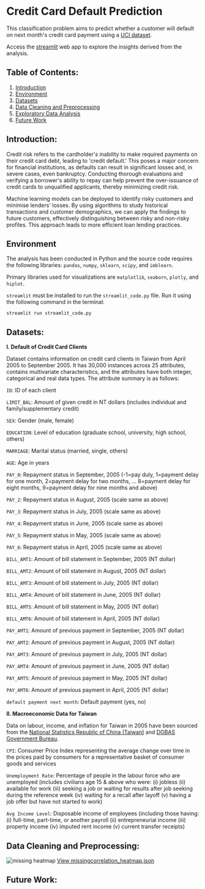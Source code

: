 # Credit Card Default Prediction
This classification problem aims to predict whether a customer will default on next month's credit card payment using a [UCI dataset](https://archive.ics.uci.edu/dataset/350/default+of+credit+card+clients).

Access the [streamlit](https://fds-project-cmse830-credit-card-default-prediction-r2f68jop9pe.streamlit.app/) web app to explore the insights derived from the analysis.

## Table of Contents:
1. [Introduction](#introduction)
2. [Environment](#environment)
3. [Datasets](#datasets)
4. [Data Cleaning and Preprocessing](#data-cleaning-and-preprocessing)
5. [Exploratory Data Analysis](https://fds-project-cmse830-credit-card-default-prediction-r2f68jop9pe.streamlit.app/)
6. [Future Work](#future-work)

## Introduction:
Credit risk refers to the cardholder's inability to make required payments on their credit card debt, leading to 'credit default.' This poses a major concern for financial institutions, as defaults can result in significant losses and, in severe cases, even bankruptcy. Conducting thorough evaluations and verifying a borrower's ability to repay can help prevent the over-issuance of credit cards to unqualified applicants, thereby minimizing credit risk.

Machine learning models can be deployed to identify risky customers and minimise lenders' losses. By using algorithms to study historical transactions and customer demographics, we can apply the findings to future customers, effectively distinguishing between risky and non-risky profiles. This approach leads to more efficient loan lending practices.

## Environment
The analysis has been conducted in Python and the source code requires the following libraries: `pandas`, `numpy`, `sklearn`, `scipy`, and `imblearn`.

Primary libraries used for visualizations are `matplotlib`, `seaborn`, `plotly`, and `hiplot`.

`streamlit` must be installed to run the `streamlit_code.py` file. Run it using the following command in the terminal:
```
streamlit run streamlit_code.py
```

## Datasets:
**I. Default of Credit Card Clients**

Dataset contains information on credit card clients in Taiwan from April 2005 to September 2005. It has 30,000 instances across 25 attributes, contains multivariate characteristics, and the attributes have both integer, categorical and real data types. The attribute summary is as follows:

`ID`: ID of each client

`LIMIT_BAL`: Amount of given credit in NT dollars (includes individual and family/supplementary credit)

`SEX`: Gender (male, female)

`EDUCATION`: Level of education (graduate school, university, high school, others)

`MARRIAGE`: Marital status (married, single, others)

`AGE`: Age in years

`PAY_0`: Repayment status in September, 2005 (-1=pay duly, 1=payment delay for one month, 2=payment delay for two months, … 8=payment delay for eight months, 9=payment delay for nine months and above)

`PAY_2`: Repayment status in August, 2005 (scale same as above)

`PAY_3`: Repayment status in July, 2005 (scale same as above)

`PAY_4`: Repayment status in June, 2005 (scale same as above)

`PAY_5`: Repayment status in May, 2005 (scale same as above)

`PAY_6`: Repayment status in April, 2005 (scale same as above)

`BILL_AMT1`: Amount of bill statement in September, 2005 (NT dollar)

`BILL_AMT2`: Amount of bill statement in August, 2005 (NT dollar)

`BILL_AMT3`: Amount of bill statement in July, 2005 (NT dollar)

`BILL_AMT4`: Amount of bill statement in June, 2005 (NT dollar)

`BILL_AMT5`: Amount of bill statement in May, 2005 (NT dollar)

`BILL_AMT6`: Amount of bill statement in April, 2005 (NT dollar)

`PAY_AMT1`: Amount of previous payment in September, 2005 (NT dollar)

`PAY_AMT2`: Amount of previous payment in August, 2005 (NT dollar)

`PAY_AMT3`: Amount of previous payment in July, 2005 (NT dollar)

`PAY_AMT4`: Amount of previous payment in June, 2005 (NT dollar)

`PAY_AMT5`: Amount of previous payment in May, 2005 (NT dollar)

`PAY_AMT6`: Amount of previous payment in April, 2005 (NT dollar)

`default payment next month`: Default payment (yes, no)

**II. Macroeconomic Data for Taiwan**

Data on labour, income, and inflation for Taiwan in 2005 have been sourced from the [National Statistics Republic of China (Taiwan)](https://eng.stat.gov.tw/cl.aspx?n=2324) and [DGBAS Government Bureau](https://www.dgbas.gov.tw/default.aspx).

`CPI`: Consumer Price Index representing the average change over time in the prices paid by consumers for a representative basket of consumer goods and services

`Unemployment Rate`: Percentage of people in the labour force who are unemployed (includes civilians age 15 & above who were: (i) jobless (ii) available for work (iii) seeking a job or waiting for results after job seeking during the reference week (iv) waiting for a recall after layoff (v) having a job offer but have not started to work)

`Avg Income Level`: Disposable income of employees (including those having: (i) full-time, part-time, or another payroll (ii) entrepreneurial income (iii) property income (iv) imputed rent income (v) current transfer receipts)

## Data Cleaning and Preprocessing:

![missing heatmap](https://github.com/user-attachments/assets/c728f8d7-3e8d-4ad0-bb2e-d720b4e1de41)
[View missingcorrelation_heatmap.json](./missingcorrelation_heatmap.json)

## Future Work:

